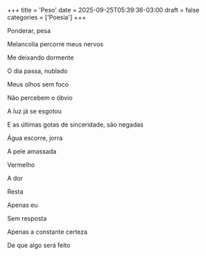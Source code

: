 +++
title = 'Peso'
date = 2025-09-25T05:39:36-03:00
draft = false
categories = ['Poesia']
+++

Ponderar, pesa

Melancolia percorre meus nervos

Me deixando dormente

O dia passa, nublado

Meus olhos sem foco

Não percebem o óbvio

A luz já se esgotou

E as últimas gotas de sinceridade, são negadas

Água escorre, jorra

A pele amassada

Vermelho

A dor

Resta

Apenas eu

Sem resposta

Apenas a constante certeza

De que algo será feito
